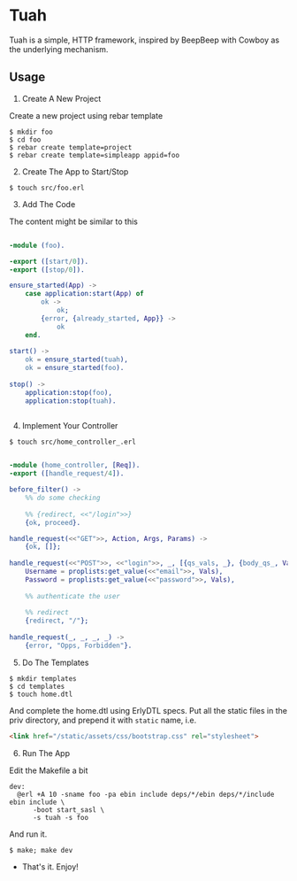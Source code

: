 Tuah
====

Tuah is a simple, HTTP framework, inspired by BeepBeep with Cowboy as the underlying mechanism.

Usage
-----

1. Create A New Project

  Create a new project using rebar template

  ``` shell
  $ mkdir foo
  $ cd foo
  $ rebar create template=project
  $ rebar create template=simpleapp appid=foo

  ```

2. Create The App to Start/Stop

  ``` shell
  $ touch src/foo.erl

  ```

3. Add The Code

  The content might be similar to this

  ``` erlang

  -module (foo).

  -export ([start/0]).
  -export ([stop/0]).

  ensure_started(App) ->
      case application:start(App) of
          ok ->
              ok;
          {error, {already_started, App}} ->
              ok
      end.
    
  start() ->
      ok = ensure_started(tuah),
      ok = ensure_started(foo).
    
  stop() ->
      application:stop(foo),
      application:stop(tuah).
    
  ```

4. Implement Your Controller

  ``` shell
  $ touch src/home_controller_.erl

  ```
  ``` erlang

  -module (home_controller, [Req]).
  -export ([handle_request/4]).

  before_filter() ->
      %% do some checking
      
      %% {redirect, <<"/login">>}
      {ok, proceed}.
  
  handle_request(<<"GET">>, Action, Args, Params) ->    
      {ok, []};
    
  handle_request(<<"POST">>, <<"login">>, _, [{qs_vals, _}, {body_qs_, Vals}] = Params) ->
      Username = proplists:get_value(<<"email">>, Vals),
      Password = proplists:get_value(<<"password">>, Vals),
    
      %% authenticate the user
    
      %% redirect
      {redirect, "/"};
    
  handle_request(_, _, _, _) ->
      {error, "Opps, Forbidden"}.

  ```

5. Do The Templates

  ``` shell
  $ mkdir templates
  $ cd templates
  $ touch home.dtl

  ```

  And complete the home.dtl using ErlyDTL specs.
  Put all the static files in the priv directory, and prepend it with `static` name, i.e.

  ``` html
  <link href="/static/assets/css/bootstrap.css" rel="stylesheet">

  ```

6. Run The App

  Edit the Makefile a bit

  ``` shell
  dev:
  	@erl +A 10 -sname foo -pa ebin include deps/*/ebin deps/*/include ebin include \
  		-boot start_sasl \
  		-s tuah -s foo

  ```

  And run it.    

  ``` shell
  $ make; make dev

  ```


  * That's it. Enjoy!